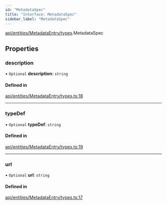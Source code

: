 ```yaml
---
id: "MetadataSpec"
title: "Interface: MetadataSpec"
sidebar_label: "MetadataSpec"
---
```


[api/entities/MetadataEntry/types](../../../../../../modules/API/Entities/MetadataEntry/Types/Types.md).MetadataSpec

## Properties

### description

• `Optional` **description**: `string`

#### Defined in

[api/entities/MetadataEntry/types.ts:18](https://github.com/PolymeshAssociation/polymesh-sdk/blob/978e4ded6/src/api/entities/MetadataEntry/types.ts#L18)

___

### typeDef

• `Optional` **typeDef**: `string`

#### Defined in

[api/entities/MetadataEntry/types.ts:19](https://github.com/PolymeshAssociation/polymesh-sdk/blob/978e4ded6/src/api/entities/MetadataEntry/types.ts#L19)

___

### url

• `Optional` **url**: `string`

#### Defined in

[api/entities/MetadataEntry/types.ts:17](https://github.com/PolymeshAssociation/polymesh-sdk/blob/978e4ded6/src/api/entities/MetadataEntry/types.ts#L17)
